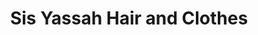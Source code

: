 ---
title: "Sis Yassah Hair and Clothes"
url: /zwedru/sis-yassah-hair-and-clothes/
shop: clothes
---